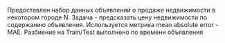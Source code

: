 Предоставлен набор данных объявлений о продаже недвижимости в некотором городе N. Задача - предсказать цену недвижимости по содержанию объявления. Используется метрика mean absolute error - MAE. Разбиение на Train/Test выполнено по времени объявления

